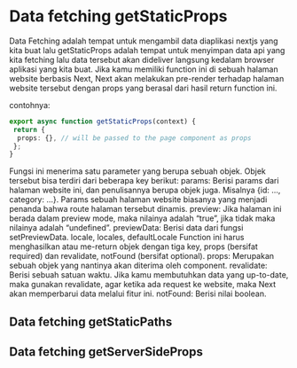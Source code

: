 # Data fetching getStaticProps

Data Fetching adalah tempat untuk mengambil data diaplikasi nextjs yang kita buat
lalu getStaticProps adalah tempat untuk menyimpan data api yang kita fetching lalu data
tersebut akan dideliver langsung kedalam browser aplikasi yang kita buat.
Jika kamu memiliki function ini di sebuah halaman website berbasis Next,
Next akan melakukan pre-render terhadap halaman website tersebut dengan props yang berasal dari hasil return function ini.

contohnya:

```ts
export async function getStaticProps(context) {
 return {
  props: {}, // will be passed to the page component as props
 };
}
```

Fungsi ini menerima satu parameter yang berupa sebuah objek. Objek tersebut bisa terdiri dari beberapa key berikut:
params: Berisi params dari halaman website ini, dan penulisannya berupa objek juga. Misalnya {id: …, category: …}.
Params sebuah halaman website biasanya yang menjadi penanda bahwa route halaman tersebut dinamis.
preview: Jika halaman ini berada dalam preview mode, maka nilainya adalah “true”, jika tidak maka nilainya adalah “undefined”.
previewData: Berisi data dari fungsi setPreviewData. locale, locales, defaultLocale
Function ini harus menghasilkan atau me-return objek dengan tiga key, props (bersifat required) dan revalidate, notFound (bersifat optional).
props: Merupakan sebuah objek yang nantinya akan diterima oleh component.
revalidate: Berisi sebuah satuan waktu. Jika kamu membutuhkan data yang up-to-date, maka gunakan revalidate, agar ketika ada request ke website, maka Next akan memperbarui data melalui fitur ini.
notFound: Berisi nilai boolean.

## Data fetching getStaticPaths

## Data fetching getServerSideProps
